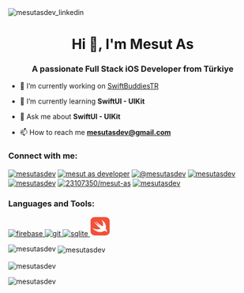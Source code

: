 
<img width="2031" height="507" alt="mesutasdev_linkedin" src="https://github.com/user-attachments/assets/ce0b279f-8f56-44b6-a323-2ae2edb8559c" />


<h1 align="center">Hi 👋, I'm Mesut As</h1>
<h3 align="center">A passionate Full Stack iOS Developer from Türkiye</h3> 

- 🔭 I’m currently working on [SwiftBuddiesTR](https://github.com/SwiftBuddiesTR)

- 🌱 I’m currently learning **SwiftUI - UIKit**

- 💬 Ask me about **SwiftUI - UIKit**

- 📫 How to reach me **mesutasdev@gmail.com**

<h3 align="left">Connect with me:</h3>
<p align="left">

<a href="https://linkedin.com/in/mesutasdev" target="blank"><img align="center" src="https://raw.githubusercontent.com/rahuldkjain/github-profile-readme-generator/master/src/images/icons/Social/linked-in-alt.svg" alt="mesutasdev" height="30" width="40" /></a>
<a href="https://www.youtube.com/@mesutasdev" target="blank"><img align="center" src="https://raw.githubusercontent.com/rahuldkjain/github-profile-readme-generator/master/src/images/icons/Social/youtube.svg" alt="mesut as developer" height="30" width="40" /></a>
<a href="https://medium.com/@mesutasdev" target="blank"><img align="center" src="https://raw.githubusercontent.com/rahuldkjain/github-profile-readme-generator/master/src/images/icons/Social/medium.svg" alt="@mesutasdev" height="30" width="40" /></a>
<a href="https://instagram.com/mesutasdev" target="blank"><img align="center" src="https://raw.githubusercontent.com/rahuldkjain/github-profile-readme-generator/master/src/images/icons/Social/instagram.svg" alt="mesutasdev" height="30" width="40" /></a>
<a href="https://twitter.com/mesutasdev" target="blank"><img align="center" src="https://raw.githubusercontent.com/rahuldkjain/github-profile-readme-generator/master/src/images/icons/Social/twitter.svg" alt="mesutasdev" height="30" width="40" /></a>
<a href="https://stackoverflow.com/users/23107350/mesut-as" target="blank"><img align="center" src="https://raw.githubusercontent.com/rahuldkjain/github-profile-readme-generator/master/src/images/icons/Social/stack-overflow.svg" alt="23107350/mesut-as" height="30" width="40" /></a>
<a href="https://dev.to/mesutasdev" target="blank"><img align="center" src="https://raw.githubusercontent.com/rahuldkjain/github-profile-readme-generator/master/src/images/icons/Social/devto.svg" alt="mesutasdev" height="30" width="40" /></a>

</p>

<h3 align="left">Languages and Tools:</h3>
<p align="left"> <a href="https://firebase.google.com/" target="_blank" rel="noreferrer"> <img src="https://www.vectorlogo.zone/logos/firebase/firebase-icon.svg" alt="firebase" width="40" height="40"/> </a> <a href="https://git-scm.com/" target="_blank" rel="noreferrer"> <img src="https://www.vectorlogo.zone/logos/git-scm/git-scm-icon.svg" alt="git" width="40" height="40"/> </a> <a href="https://www.sqlite.org/" target="_blank" rel="noreferrer"> <img src="https://www.vectorlogo.zone/logos/sqlite/sqlite-icon.svg" alt="sqlite" width="40" height="40"/> </a> <a href="https://developer.apple.com/swift/" target="_blank" rel="noreferrer"> <img src="https://raw.githubusercontent.com/devicons/devicon/master/icons/swift/swift-original.svg" alt="swift" width="40" height="40"/> </a> </p>

<p><img align="left" src="https://github-readme-stats.vercel.app/api/top-langs?username=mesutasdev&show_icons=true&locale=en&layout=compact" alt="mesutasdev" /></p>

<p>&nbsp;<img align="center" src="https://github-readme-stats.vercel.app/api?username=mesutasdev&show_icons=true&locale=en" alt="mesutasdev" /></p>

<p><img align="center" src="https://github-readme-streak-stats.herokuapp.com/?user=mesutasdev&" alt="mesutasdev" /></p>



<p align="left"> <img src="https://komarev.com/ghpvc/?username=mesutasdev&label=Profile%20views&color=0e75b6&style=flat" alt="mesutasdev" /> </p>
